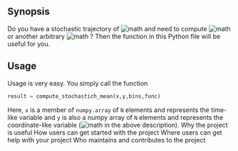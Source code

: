 ## Synopsis
Do you have a stochastic trajectory of ![math](http://mathurl.com/y8nuzht2.png) and need to compute ![math](http://mathurl.com/y7fw6bk4.png) or another arbitrary ![math](http://mathurl.com/ybzzbmxf.png) ? Then the function in this Python file will be useful for you.

## Usage
Usage is very easy. You simply call the function
```python
result = compute_stochastich_mean(x,y,bins,func)
```
Here, `x` is a member of `numpy.array` of  `N` elements and represents the time-like variable and `y` is also a numpy array of `N` elements and represents the coordinate-like variable (![math](http://mathurl.com/2ub7uy2.png) in the above description).
Why the project is useful
How users can get started with the project
Where users can get help with your project
Who maintains and contributes to the project
